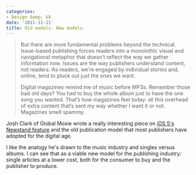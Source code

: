 ```yaml
---
categories:
- Design &amp; UX
date: '2011-11-21'
title: Old models. New models.
---
```


<blockquote>But there are more fundamental problems beyond the technical. Issue-based publishing forces readers into a monolothic visual and navigational metaphor that doesn’t reflect the way we gather information now. Issues are the way publishers understand content, not readers. As readers, we’re engaged by individual stories and, online, tend to pluck out just the ones we want.

Digital magazines remind me of music before MP3s. Remember those bad old days? You had to buy the whole album just to have the one song you wanted. That’s how magazines feel today: all this overhead of extra content that’s sent my way whether I want it or not. Magazines smell spammy.</blockquote>

Josh Clark of Global Moxie wrote a really interesting piece on <a href="http://globalmoxie.com/blog/newsstand-issues.shtml">iOS 5's Newstand feature</a> and the old publication model that most publishers have adopted for the digital age.

I like the analogy he's drawn to the music industry and singles versus albums. I can see that as a viable new model for the publishing industry: single articles at a lower cost, both for the consumer to buy and the publisher to produce.